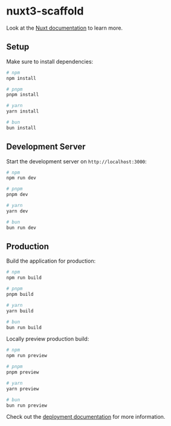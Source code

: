 <!--
 * @Author: xiashan xiashan@noxgroup.com
 * @Date: 2025-07-11 16:05:44
 * @LastEditors: xiashan xiashan@noxgroup.com
 * @LastEditTime: 2025-07-11 16:06:39
 * @FilePath: /nuxt3-scaffold/README.md
 * @Description: 
-->
# nuxt3-scaffold

Look at the [Nuxt documentation](https://nuxt.com/docs/getting-started/introduction) to learn more.

## Setup

Make sure to install dependencies:

```bash
# npm
npm install

# pnpm
pnpm install

# yarn
yarn install

# bun
bun install
```

## Development Server

Start the development server on `http://localhost:3000`:

```bash
# npm
npm run dev

# pnpm
pnpm dev

# yarn
yarn dev

# bun
bun run dev
```

## Production

Build the application for production:

```bash
# npm
npm run build

# pnpm
pnpm build

# yarn
yarn build

# bun
bun run build
```

Locally preview production build:

```bash
# npm
npm run preview

# pnpm
pnpm preview

# yarn
yarn preview

# bun
bun run preview
```

Check out the [deployment documentation](https://nuxt.com/docs/getting-started/deployment) for more information.
